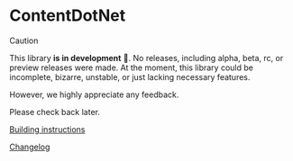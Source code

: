 ﻿# ContentDotNet

> [!CAUTION]
> This library **is in development** 🚧. No releases, including alpha, beta, rc, or preview releases were made.
> At the moment, this library could be incomplete, bizarre, unstable, or just lacking necessary features.
>
> However, we highly appreciate any feedback.
>
> Please check back later.

[Building instructions](BUILDING.md)

[Changelog](CHANGELOG.md)
